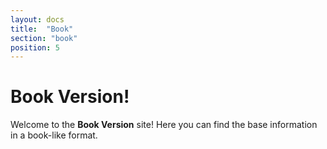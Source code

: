 ```yaml
---
layout: docs
title:  "Book"
section: "book"
position: 5
---
```



# Book Version!

Welcome to the **Book Version** site! Here you can find the base information in a book-like format.

